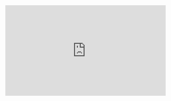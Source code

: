 <div style="max-width: 640px"><div style="position: relative; padding-bottom: 56.25%; height: 0; overflow: hidden;"><iframe src="https://unioulu-my.sharepoint.com/personal/n2ojne00_students_oamk_fi/_layouts/15/embed.aspx?UniqueId=ae3af782-d03b-46f9-9c14-5c043bbbe863&embed=%7B%22ust%22%3Atrue%7D&referrer=StreamWebApp&referrerScenario=EmbedDialog.Create" width="640" height="360" frameborder="0" scrolling="no" allowfullscreen title="TrainingLog esittely.mp4" style="border:none; position: absolute; top: 0; left: 0; right: 0; bottom: 0; height: 100%; max-width: 100%;"></iframe></div></div>
